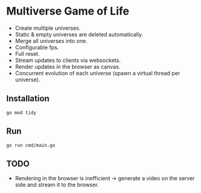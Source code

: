 # Multiverse Game of Life

- Create multiple universes.
- Static & empty universes are deleted automatically.
- Merge all universes into one.
- Configurable fps.
- Full reset.
- Stream updates to clients via websockets.
- Render updates in the browser as canvas.
- Concurrent evolution of each universe (spawn a virtual thread per universe).

## Installation
`go mod tidy`

## Run
`go run cmd/main.go`

## TODO
- Rendering in the browser is inefficient -> generate a video on the server side and stream it to the browser.
